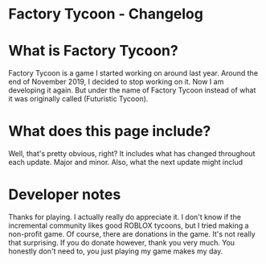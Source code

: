 # Factory Tycoon - Changelog
<h1>What is Factory Tycoon?</h1>
Factory Tycoon is a game I started working on around last year. Around the end of November 2019, I decided to stop working on it. Now I am developing it again. But under the name of Factory Tycoon instead of what it was originally called (Futuristic Tycoon).

<h1>What does this page include?</h1>
Well, that's pretty obvious, right? It includes what has changed throughout each update. Major and minor. Also, what the next update might includ

<h1>Developer notes</h1>
Thanks for playing. I actually really do appreciate it. I don't know if the incremental community likes good ROBLOX tycoons, but I tried making a non-profit game. Of course, there are donations in the game. It's not really that surprising. If you do donate however, thank you very much. You honestly don't need to, you just playing my game makes my day. 
